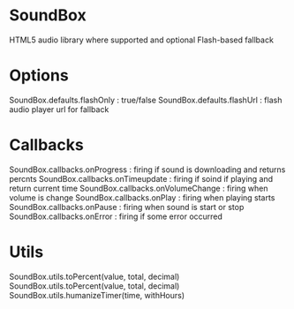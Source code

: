 SoundBox
========

HTML5 audio library where supported and optional Flash-based fallback

Options
===============

SoundBox.defaults.flashOnly 	: true/false
SoundBox.defaults.flashUrl 		: flash audio player url for fallback

Callbacks
=========

SoundBox.callbacks.onProgress 		: firing if sound is downloading and returns percnts
SoundBox.callbacks.onTimeupdate 	: firing if soind if playing and return current time
SoundBox.callbacks.onVolumeChange 	: firing when volume is change
SoundBox.callbacks.onPlay 			: firing when playing starts
SoundBox.callbacks.onPause 			: firing when sound is start or stop
SoundBox.callbacks.onError 			: firing if some error occurred 

Utils
=====

SoundBox.utils.toPercent(value, total, decimal)
SoundBox.utils.toPercent(value, total, decimal)
SoundBox.utils.humanizeTimer(time, withHours)